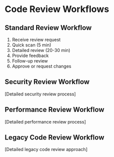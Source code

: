 # Code Review Workflows

## Standard Review Workflow
1. Receive review request
2. Quick scan (5 min)
3. Detailed review (20-30 min)
4. Provide feedback
5. Follow-up review
6. Approve or request changes

## Security Review Workflow
[Detailed security review process]

## Performance Review Workflow
[Detailed performance review process]

## Legacy Code Review Workflow
[Detailed legacy code review approach]
